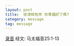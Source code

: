 ```yaml
---
layout: post
title:  徐清辉牧师 你準備好了嗎? 
category: message
tag: message
---
```


[录音](http://media.wcec-home.org/audio/message/20150308_Xu.mp3) 经文: 马太福音25:1-13 
